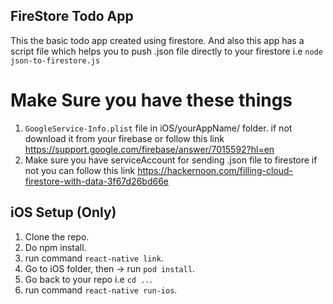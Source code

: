 ## FireStore Todo App
This the basic todo app created using firestore.
And also this app has a script file which helps you to push .json file directly to your firestore
i.e `node json-to-firestore.js`

# Make Sure you have these things
1. `GoogleService-Info.plist` file in iOS/yourAppName/ folder.
 if not download it from your firebase or follow this link https://support.google.com/firebase/answer/7015592?hl=en
2. Make sure you have serviceAccount for sending .json file to firestore if not you can follow this link https://hackernoon.com/filling-cloud-firestore-with-data-3f67d26bd66e

## iOS Setup (Only)
1. Clone the repo.
2. Do npm install.
3. run command `react-native link`.
4. Go to iOS folder, then -> run `pod install`.
4. Go back to your repo i.e `cd ..`.
6. run command `react-native run-ios`.

